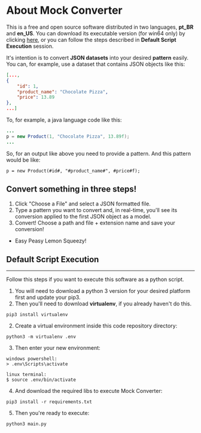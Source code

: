 About Mock Converter
===================
This is a free and open source software distributed in two languages, **pt_BR** and **en_US**. You can download its executable version (for win64 only) by clicking [here](https://github.com/ViniciusFM/MockConverter/releases/tag/v2.0a), or you can follow the steps described in **Default Script Execution** session.

It's intention is to convert **JSON datasets** into your desired **pattern** easily. You can, for example, use a dataset that contains JSON objects like this:

```json
[...,
{
    "id": 1,
    "product_name": "Chocolate Pizza",
    "price": 13.89
},
...]
```

To, for example, a java language code like this:
```java
...
p = new Product(1, "Chocolate Pizza", 13.89f);
...
```

So, for an output like above you need to provide a pattern. And this pattern would be like:

~~~
p = new Product(#id#, "#product_name#", #price#f);
~~~

Convert something in three steps!
---------------------------------

1) Click "Choose a File" and select a JSON formatted file.
2) Type a pattern you want to convert and, in real-time, you'll see its conversion applied to the first JSON object as a model.
3) Convert! Choose a path and file + extension name and save your conversion! 

* Easy Peasy Lemon Squeezy!

Default Script Execution
------------------------
------------------------

Follow this steps if you want to execute this software as a python script.

1) You will need to download a python 3 version for your desired platform first and update your pip3.
2) Then you'll need to download **virtualenv**, if you already haven't do this.
~~~
pip3 install virtualenv
~~~
2) Create a virtual environment inside this code repository directory:
~~~
python3 -m virtualenv .env
~~~
3) Then enter your new environment:
~~~
windows powershell:
> .env\Scripts\activate

linux terminal:
$ source .env/bin/activate
~~~
4) And download the required libs to execute Mock Converter:
~~~
pip3 install -r requirements.txt
~~~
5) Then you're ready to execute:
~~~
python3 main.py
~~~
